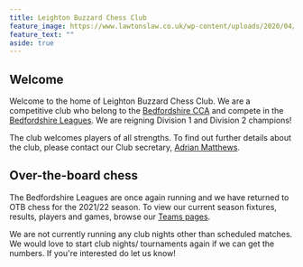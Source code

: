 ```yaml
---
title: Leighton Buzzard Chess Club
feature_image: https://www.lawtonslaw.co.uk/wp-content/uploads/2020/04/image-Leighton-Buzzard.jpg
feature_text: ""
aside: true
---
```

## Welcome

Welcome to the home of Leighton Buzzard Chess Club. We are a competitive club who belong to the [Bedfordshire CCA](https://www.ecfrating.org.uk/v2/new/list_players.php?assoc_code=CBED) and compete in the [Bedfordshire Leagues](http://www.adrianelwin.co.uk/Bedfordshire/Bedfordshire.html). We are reigning Division 1 and Division 2 champions!

The club welcomes players of all strengths. To find out further details about the club, please contact our Club secretary, [Adrian Matthews](/players/adrian-matthews/).

## Over-the-board chess

The Bedfordshire Leagues are once again running and we have returned to OTB chess for the 2021/22 season. To view our current season fixtures, results, players and games, browse our [Teams pages](/teams/).

We are not currently running any club nights other than scheduled matches. We would love to start club nights/ tournaments again if we can get the numbers. If you're interested do let us know!